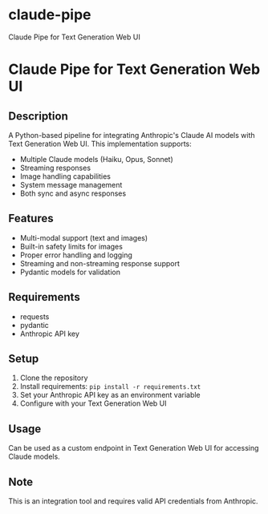 # claude-pipe
Claude Pipe for Text Generation Web UI
# Claude Pipe for Text Generation Web UI

## Description
A Python-based pipeline for integrating Anthropic's Claude AI models with Text Generation Web UI. This implementation supports:
- Multiple Claude models (Haiku, Opus, Sonnet)
- Streaming responses
- Image handling capabilities
- System message management
- Both sync and async responses

## Features
- Multi-modal support (text and images)
- Built-in safety limits for images
- Proper error handling and logging
- Streaming and non-streaming response support
- Pydantic models for validation

## Requirements
- requests
- pydantic
- Anthropic API key

## Setup
1. Clone the repository
2. Install requirements: `pip install -r requirements.txt`
3. Set your Anthropic API key as an environment variable
4. Configure with your Text Generation Web UI

## Usage
Can be used as a custom endpoint in Text Generation Web UI for accessing Claude models.

## Note
This is an integration tool and requires valid API credentials from Anthropic.
